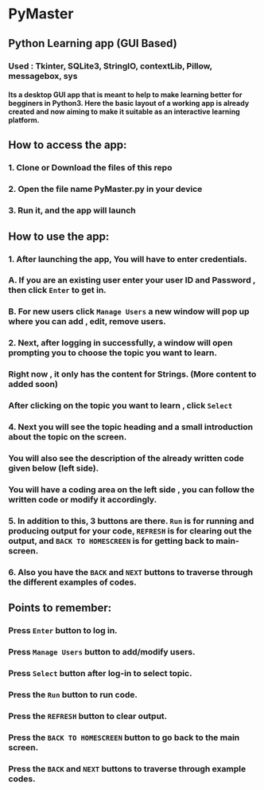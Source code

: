 # PyMaster
## Python Learning app (GUI Based) 
### Used : Tkinter, SQLite3, StringIO, contextLib, Pillow, messagebox, sys 
#### Its a desktop GUI app that is meant to help to make learning better for begginers in Python3. Here the basic layout of a working app is already created and now aiming to make it suitable as an interactive learning platform. 

##  How to access the app:

### 1. Clone or Download the files of this repo
### 2. Open the file name PyMaster.py in your device
### 3. Run it, and the app will launch

## How to use the app:

### 1. After launching the app, You will have to enter credentials.
###   A. If you are an existing user enter your user ID and Password , then click `Enter` to get in. 
###   B. For new users click `Manage Users` a new window will pop up where you can add , edit, remove users.

### 2. Next, after logging in successfully, a window will open prompting you to choose the topic you want to learn.
### Right now , it only has the content for Strings. (More content to added soon)
### After clicking on the topic you want to learn , click `Select`

### 4. Next you will see the topic heading and a small introduction about the topic on the screen. 
### You will also see the description of the already written code given below (left side).
### You will have a coding area on the left side , you can follow the written code or modify it accordingly.

### 5. In addition to this, 3 buttons are there. `Run` is for running and producing output for your code, `REFRESH` is for clearing out the output, and `BACK TO HOMESCREEN` is for getting back to main-screen. 

### 6. Also you have the `BACK` and `NEXT` buttons to traverse through the different examples of codes.


## Points to remember:

###  Press `Enter` button to log in.
###  Press `Manage Users` button to add/modify users.
###  Press `Select` button after log-in to select topic.
###  Press the `Run` button to run code.
###  Press the `REFRESH` button to clear output.
###  Press the `BACK TO HOMESCREEN` button to go back to the main screen.
###  Press the `BACK` and `NEXT` buttons to traverse through example codes.



